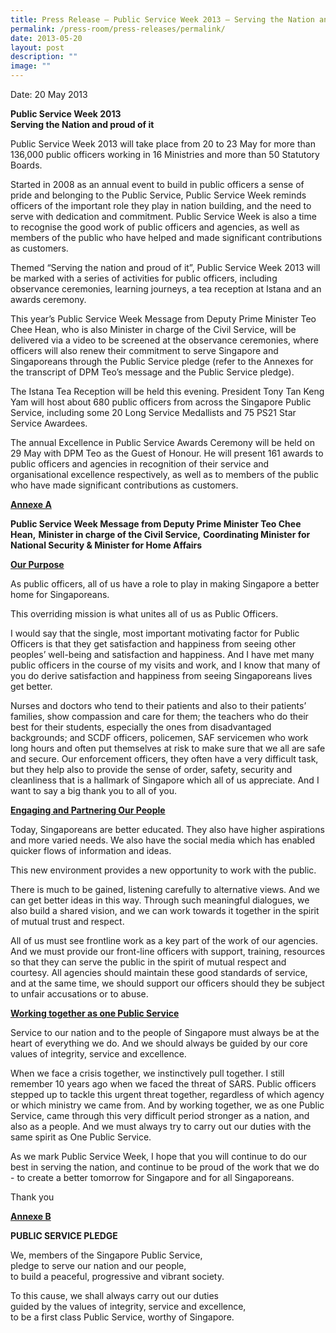 ```yaml
---
title: Press Release – Public Service Week 2013 – Serving the Nation and proud of it
permalink: /press-room/press-releases/permalink/
date: 2013-05-20
layout: post
description: ""
image: ""
---
```

Date: 20 May 2013

**Public Service Week 2013  
Serving the Nation and proud of it**

Public Service Week 2013 will take place from 20 to 23 May for more than 136,000 public officers working in 16 Ministries and more than 50 Statutory Boards.

Started in 2008 as an annual event to build in public officers a sense of pride and belonging to the Public Service, Public Service Week reminds officers of the important role they play in nation building, and the need to serve with dedication and commitment. Public Service Week is also a time to recognise the good work of public officers and agencies, as well as members of the public who have helped and made significant contributions as customers.

Themed “Serving the nation and proud of it”, Public Service Week 2013 will be marked with a series of activities for public officers, including observance ceremonies, learning journeys, a tea reception at Istana and an awards ceremony.

This year’s Public Service Week Message from Deputy Prime Minister Teo Chee Hean, who is also Minister in charge of the Civil Service, will be delivered via a video to be screened at the observance ceremonies, where officers will also renew their commitment to serve Singapore and Singaporeans through the Public Service pledge (refer to the Annexes for the transcript of DPM Teo’s message and the Public Service pledge).

The Istana Tea Reception will be held this evening. President Tony Tan Keng Yam will host about 680 public officers from across the Singapore Public Service, including some 20 Long Service Medallists and 75 PS21 Star Service Awardees.

The annual Excellence in Public Service Awards Ceremony will be held on 29 May with DPM Teo as the Guest of Honour. He will present 161 awards to public officers and agencies in recognition of their service and organisational excellence respectively, as well as to members of the public who have made significant contributions as customers.

  
<u>**Annexe A**</u>

**Public Service Week Message from Deputy Prime Minister Teo Chee Hean,**
**Minister in charge of the Civil Service,**
**Coordinating Minister for National Security & Minister for Home Affairs**

<u>**Our Purpose**</u>

As public officers, all of us have a role to play in making Singapore a better home for Singaporeans.

This overriding mission is what unites all of us as Public Officers.  
  
I would say that the single, most important motivating factor for Public Officers is that they get satisfaction and happiness from seeing other peoples’ well-being and satisfaction and happiness. And I have met many public officers in the course of my visits and work, and I know that many of you do derive satisfaction and happiness from seeing Singaporeans lives get better.  
  
Nurses and doctors who tend to their patients and also to their patients’ families, show compassion and care for them; the teachers who do their best for their students, especially the ones from disadvantaged backgrounds; and SCDF officers, policemen, SAF servicemen who work long hours and often put themselves at risk to make sure that we all are safe and secure. Our enforcement officers, they often have a very difficult task, but they help also to provide the sense of order, safety, security and cleanliness that is a hallmark of Singapore which all of us appreciate. And I want to say a big thank you to all of you.  
  
<u>**Engaging and Partnering Our People**</u>

Today, Singaporeans are better educated. They also have higher aspirations and more varied needs. We also have the social media which has enabled quicker flows of information and ideas.  
  
This new environment provides a new opportunity to work with the public.  
  
There is much to be gained, listening carefully to alternative views. And we can get better ideas in this way. Through such meaningful dialogues, we also build a shared vision, and we can work towards it together in the spirit of mutual trust and respect.  
  
All of us must see frontline work as a key part of the work of our agencies. And we must provide our front-line officers with support, training, resources so that they can serve the public in the spirit of mutual respect and courtesy. All agencies should maintain these good standards of service, and at the same time, we should support our officers should they be subject to unfair accusations or to abuse.  
  
<u>**Working together as one Public Service**</u>

Service to our nation and to the people of Singapore must always be at the heart of everything we do. And we should always be guided by our core values of integrity, service and excellence.  
  
When we face a crisis together, we instinctively pull together. I still remember 10 years ago when we faced the threat of SARS. Public officers stepped up to tackle this urgent threat together, regardless of which agency or which ministry we came from. And by working together, we as one Public Service, came through this very difficult period stronger as a nation, and also as a people. And we must always try to carry out our duties with the same spirit as One Public Service.  
  
As we mark Public Service Week, I hope that you will continue to do our best in serving the nation, and continue to be proud of the work that we do - to create a better tomorrow for Singapore and for all Singaporeans.  
  
Thank you  
  
  
<u>**Annexe B**</u>

**PUBLIC SERVICE PLEDGE**  
  
We, members of the Singapore Public Service,   
pledge to serve our nation and our people,   
to build a peaceful, progressive and vibrant society.  
  
To this cause, we shall always carry out our duties  
guided by the values of integrity, service and excellence,   
to be a first class Public Service, worthy of Singapore.